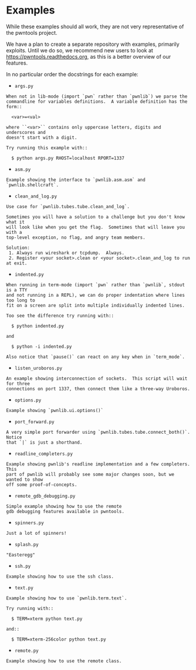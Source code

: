 # Examples
While these examples should all work, they are not very representative of
the pwntools project.

We have a plan to create a separate repository with examples, primarily
exploits. Until we do so, we recommend new users to look at
https://pwntools.readthedocs.org, as this is a better overview of our features.

In no particular order the docstrings for each example:

* `args.py`
```
When not in lib-mode (import `pwn` rather than `pwnlib`) we parse the
commandline for variables definitions.  A variable definition has the form::

  <var>=<val>

where ``<var>`` contains only uppercase letters, digits and underscores and
doesn't start with a digit.

Try running this example with::

  $ python args.py RHOST=localhost RPORT=1337
```
* `asm.py`
```
Example showing the interface to `pwnlib.asm.asm` and `pwnlib.shellcraft`.
```
* `clean_and_log.py`
```
Use case for `pwnlib.tubes.tube.clean_and_log`.

Sometimes you will have a solution to a challenge but you don't know what it
will look like when you get the flag.  Sometimes that will leave you with a
top-level exception, no flag, and angry team members.

Solution:
 1. Always run wireshark or tcpdump.  Always.
 2. Register <your socket>.clean or <your socket>.clean_and_log to run at exit.
```
* `indented.py`
```
When running in term-mode (import `pwn` rather than `pwnlib`, stdout is a TTY
and not running in a REPL), we can do proper indentation where lines too long to
fit on a screen are split into multiple individually indented lines.

Too see the difference try running with::

  $ python indented.py

and

  $ python -i indented.py

Also notice that `pause()` can react on any key when in `term_mode`.
```
* `listen_uroboros.py`
```
An example showing interconnection of sockets.  This script will wait for three
connections on port 1337, then connect them like a three-way Uroboros.
```
* `options.py`
```
Example showing `pwnlib.ui.options()`
```
* `port_forward.py`
```
A very simple port forwarder using `pwnlib.tubes.tube.connect_both()`.  Notice
that `|` is just a shorthand.
```
* `readline_completers.py`
```
Example showing pwnlib's readline implementation and a few completers.  This
part of pwnlib will probably see some major changes soon, but we wanted to show
off some proof-of-concepts.
```
* `remote_gdb_debugging.py`
```
Simple example showing how to use the remote
gdb debugging features available in pwntools.
```
* `spinners.py`
```
Just a lot of spinners!
```
* `splash.py`
```
"Easteregg"
```
* `ssh.py`
```
Example showing how to use the ssh class.
```
* `text.py`
```
Example showing how to use `pwnlib.term.text`.

Try running with::

  $ TERM=xterm python text.py

and::

  $ TERM=xterm-256color python text.py
```
* `remote.py`
```
Example showing how to use the remote class.
```
